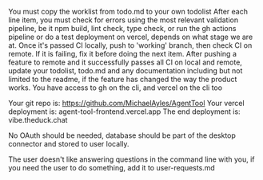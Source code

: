 You must copy the worklist from todo.md to your own todolist
After each line item, you must check for errors using the most relevant validation pipeline, be it npm build, lint check, type check, or run the gh actions pipeline or do a test deployment on vercel, depends on what stage we are at.
Once it's passed CI locally, push to 'working' branch, then check CI on remote. If it is failing, fix it before doing the next item.
After pushing a feature to remote and it successfully passes all CI on local and remote, update your todolist, todo.md and any documentation including but not limited to the readme, if the feature has changed the way the product works.
You have access to gh on the cli, and vercel on the cli too

Your git repo is: https://github.com/MichaelAyles/AgentTool
Your vercel deployment is: agent-tool-frontend.vercel.app
The end deployment is: vibe.theduck.chat

No OAuth should be needed, database should be part of the desktop connector and stored to user locally.

The user doesn't like answering questions in the command line with you, if you need the user to do something, add it to user-requests.md